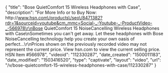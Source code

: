 {
    "title": "Bose QuietComfort 15 Wireless Headphones with Case",
    "description": "For More Info or to Buy Now: http:\/\/www.hsn.com\/products\/seo\/8471382?rdr=1&sourceid=youtube&cm_mmc=Social-_-Youtube-_-ProductVideo-_-566978\r\nBose QuietComfort 15 NoiseCancelling Wireless Headphones with Case\nSometimes you can't get away. Let these headphones with Bose NoiseCancelling technology help you create your own oasis of perfect...\r\nPrices shown on the previously recorded video may not represent the current price.  View hsn.com to view the current selling price. HSN Item #566978",
    "videoid": "112330287",
    "date_created": "1500011183",
    "date_modified": "1503416520",
    "type": "captivate",
    "layout": "video",
    "url": "\/v\/bose-quietcomfort-15-wireless-headphones-with-case\/112330287"
}